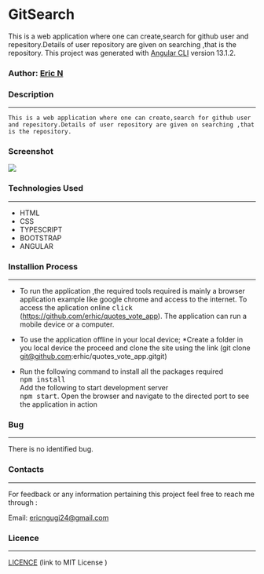 # GitSearch
This is a web application where one can create,search for github user and repesitory.Details of user repository are given on searching ,that is the repository.
This project was generated with [Angular CLI](https://github.com/angular/angular-cli) version 13.1.2.

### Author:  [Eric N](https://github.com/erhic/quotes_vote_app)




### Description
----
    This is a web application where one can create,search for github user and repesitory.Details of user repository are given on searching ,that is the repository.
### Screenshot
<img src="src/assets/images/Scrsht.png"> 

### Technologies Used
----
- HTML
- CSS
- TYPESCRIPT
- BOOTSTRAP
- ANGULAR

### Installion Process
----
* To run the application ,the required tools required is mainly a browser application example like google chrome and access to the internet. To access the aplication online <kbd>click</kbd> (https://github.com/erhic/quotes_vote_app).
The application can run a mobile device or a computer.

* To use the application offline in your local device;
*Create a folder in you local device the proceed and clone the site using the link (git clone git@github.com:erhic/quotes_vote_app.gitgit)

* Run the following command to install all the packages required<br>
<kbd>npm install</kbd><br>
Add the following to start development server<br>
<kbd>npm start</kbd>.
Open the browser and navigate to the directed port to see the application in action

### Bug
----
There is no identified bug.
### Contacts
----
For feedback or any information pertaining this project feel free to reach me through :

Email: ericngugi24@gmail.com

### Licence 
---

[ LICENCE](LICENSE) 
 (link to MIT License )
